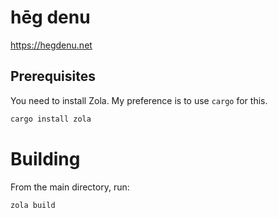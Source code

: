 # hēg denu

https://hegdenu.net

## Prerequisites

You need to install Zola. My preference is to use `cargo` for this.

```sh
cargo install zola
```

# Building

From the main directory, run:

```sh
zola build
```